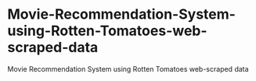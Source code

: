 # Movie-Recommendation-System-using-Rotten-Tomatoes-web-scraped-data
Movie Recommendation System using Rotten Tomatoes web-scraped data
